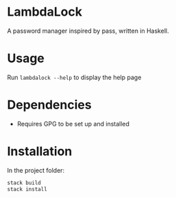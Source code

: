 # LambdaLock
A password manager inspired by pass, written in Haskell.

# Usage 
Run ``lambdalock --help`` to display the help page


# Dependencies
- Requires GPG to be set up and installed 

# Installation
In the project folder: 

```bash
stack build 
stack install 
```

